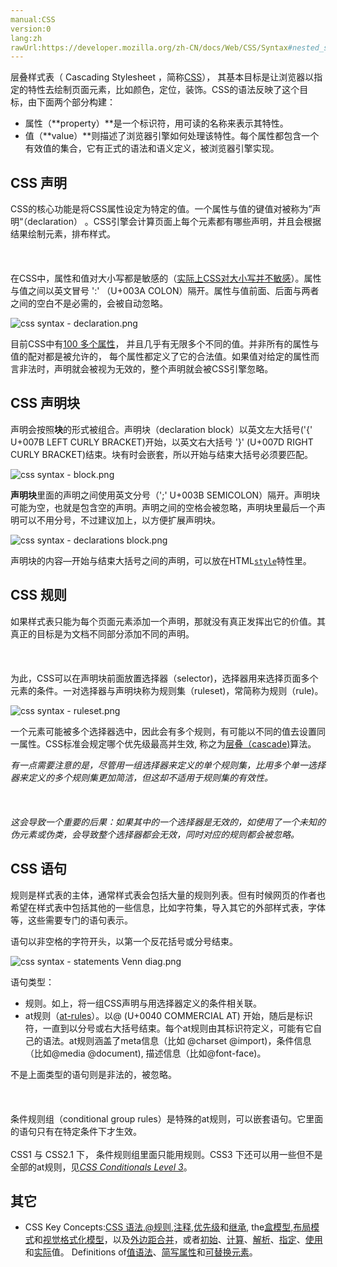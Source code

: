 ```yaml
---
manual:CSS
version:0
lang:zh
rawUrl:https://developer.mozilla.org/zh-CN/docs/Web/CSS/Syntax#nested_statements
---
```







层叠样式表（ Cascading Stylesheet ，简称[CSS](%28350 "CSS")）， 其基本目标是让浏览器以指定的特性去绘制页面元素，比如颜色，定位，装饰。CSS的语法反映了这个目标，由下面两个部分构建：


* 属性（**property）**是一个标识符，用可读的名称来表示其特性。
* 值（**value）**则描述了浏览器引擎如何处理该特性。每个属性都包含一个有效值的集合，它有正式的语法和语义定义，被浏览器引擎实现。

## CSS 声明<a name="CSS_声明"></a>


CSS的核心功能是将CSS属性设定为特定的值。一个属性与值的键值对被称为”声明“（declaration） 。CSS引擎会计算页面上每个元素都有哪些声明，并且会根据结果绘制元素，排布样式。<br></br><br></br>在CSS中，属性和值对大小写都是敏感的（[实际上CSS对大小写并不敏感](%28351 "")）。属性与值之间以英文冒号 &#39;:&#39; （U+003A COLON）隔开。属性与值前面、后面与两者之间的空白不是必需的，会被自动忽略。



![css syntax - declaration.png](%28352 "")



目前CSS中有[100 多个属性](%28353 "en/CSS/CSS_Reference")， 并且几乎有无限多个不同的值。并非所有的属性与值的配对都是被允许的， 每个属性都定义了它的合法值。如果值对给定的属性而言非法时，声明就会被视为无效的，整个声明就会被CSS引擎忽略。


## CSS 声明块<a name="CSS_声明块"></a>


声明会按照**块**的形式被组合。声明块（declaration block）以英文左大括号(&#39;{&#39; U+007B LEFT CURLY BRACKET)开始，以英文右大括号 &#39;}&#39; (U+007D RIGHT CURLY BRACKET)结束。块有时会嵌套，所以开始与结束大括号必须要匹配。



![css syntax - block.png](%28354 "")



**声明块**里面的声明之间使用英文分号（&#39;;&#39; U+003B SEMICOLON）隔开。声明块可能为空，也就是包含空的声明。声明之间的空格会被忽略，声明块里最后一个声明可以不用分号，不过建议加上，以方便扩展声明块。



![css syntax - declarations block.png](%28355 "")

声明块的内容—开始与结束大括号之间的声明，可以放在HTML[`style`](%28356 "https://developer.mozilla.org/en/HTML/Global_attributes#attr-style")特性里。

## CSS 规则<a name="CSS_规则"></a>


如果样式表只能为每个页面元素添加一个声明，那就没有真正发挥出它的价值。其真正的目标是为文档不同部分添加不同的声明。<br></br><br></br>为此，CSS可以在声明块前面放置选择器（selector)，选择器用来选择页面多个元素的条件。一对选择器与声明块称为规则集（ruleset)，常简称为规则（rule)。



![css syntax - ruleset.png](%28357 "")



一个元素可能被多个选择器选中，因此会有多个规则，有可能以不同的值去设置同一属性。CSS标准会规定哪个优先级最高并生效, 称之为[层叠（cascade)](%28358 "Cascading and inheritance")算法。



*有一点需要注意的是，尽管用一组选择器来定义的单个规则集，比用多个单一选择器来定义的多个规则集更加简洁，但这却不适用于规则集的有效性。*<br></br><br></br>*这会导致一个重要的后果：如果其中的一个选择器是无效的，如使用了一个未知的伪元素或伪类，会导致整个选择器都会无效，同时对应的规则都会被忽略。*


## CSS 语句<a name="CSS_语句"></a>


规则是样式表的主体，通常样式表会包括大量的规则列表。但有时候网页的作者也希望在样式表中包括其他的一些信息，比如字符集，导入其它的外部样式表，字体等，这些需要专门的语句表示。



语句以非空格的字符开头，以第一个反花括号或分号结束。



![css syntax - statements Venn diag.png](%28359 "")



语句类型：


* 规则。如上，将一组CSS声明与用选择器定义的条件相关联。
* at规则（[at-rules](%28360 "At-rule")）。以@ (U+0040 COMMERCIAL AT) 开始，随后是标识符，一直到以分号或右大括号结束。每个at规则由其标识符定义，可能有它自己的语法。at规则涵盖了meta信息（比如 @charset @import)，条件信息（比如@media @document), 描述信息（比如@font-face)。


不是上面类型的语句则是非法的，被忽略。<br></br><br></br>条件规则组（conditional group rules）是特殊的at规则，可以嵌套语句。它里面的语句只有在特定条件下才生效。<br></br>CSS1 与 CSS2.1 下， 条件规则组里面只能用规则。CSS3 下还可以用一些但不是全部的at规则，见[*CSS Conditionals Level 3*](%28361 "en/CSS/CSS3#Conditionals")。


## 其它<a name="其它"></a>

* CSS Key Concepts:[CSS 语法](%28294 "语法"),[@规则](%27793 "@规则"),[注释](%28295 "注释"),[优先级](%28298 "优先级")和[继承](%28299 "继承"), the[盒模型](%28362 "盒模型"),[布局模式](%28315 "CSS 布局模式")和[视觉格式化模型](%28314 "视觉格式化模型")，以及[外边距合并](%28312 "外边距合并")，或者[初始](%28302 "初始值")、[计算](%28304 "计算值")、[解析](%28307 "解析值")、[指定](%28303 "指定值")、[使用](%28305 "使用值")和[实际](%28306 "实际值")值。 Definitions of[值语法](%28363 "值定义语法")、[简写属性](%28300 "简写属性")和[可替换元素](%28311 "可替换元素")。



